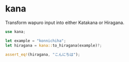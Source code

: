 # kana

Transform wapuro input into either Katakana or Hiragana.

```rust
use kana;

let example = "konnichiha";
let hiragana = kana::to_hiragana(example)?;

assert_eq!(hiragana, "こんにちは");
```

